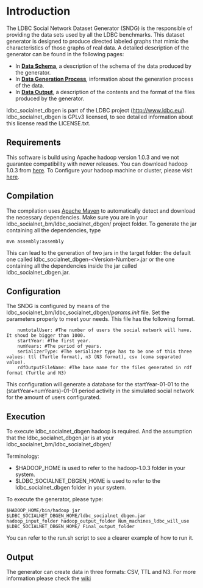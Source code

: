 # Introduction

The LDBC Social Network Dataset Generator (SNDG) is the responsible of providing the data sets used by all the LDBC benchmarks. This dataset generator is designed to produce directed labeled graphs that mimic the characteristics of those graphs of real data. A detailed description of the generator can be found in the following pages:

* In **[Data Schema](https://github.com/ldbc/ldbc_socialnet_bm/wiki/Data-Schema)**, a description of the schema of the data produced by the generator.
* In **[Data Generation Process](https://github.com/ldbc/ldbc_socialnet_bm/wiki/Data-Generation)**, information about the generation process of the data.
* In **[Data Output](https://github.com/ldbc/ldbc_socialnet_bm/wiki/Data-Output)**, a description of the contents and the format of the files produced by the generator.


ldbc_socialnet_dbgen is part of the LDBC project (http://www.ldbc.eu/).
ldbc_socialnet_dbgen is GPLv3 licensed, to see detailed information about this license read the LICENSE.txt.


## Requirements

This software is build using Apache hadoop version 1.0.3 and we not guarantee compatibility with newer releases.
You can download hadoop 1.0.3 from [here](http://archive.apache.org/dist/hadoop/core/hadoop-1.0.3/). To Configure your hadoop machine or cluster, please visit [here](http://hadoop.apache.org/docs/stable/index.html).


## Compilation

The compilation uses [Apache Maven](http://maven.apache.org) to automatically detect and download the necessary dependencies. Make sure you are in your ldbc_socialnet_bm/ldbc_socialnet_dbgen/ project folder.
To generate the jar containing all the dependencies, type

```
mvn assembly:assembly
```

This can lead to the generation of two jars in the target folder: the default one called ldbc_socialnet_dbgen-\<Version-Number\>.jar or the one containing all the dependencies inside the jar called ldbc_socialnet_dbgen.jar.


## Configuration

The SNDG is configured by means of the ldbc\_socialnet\_bm/ldbc\_socialnet\_dbgen/_params.init_ file. Set the parameters properly to meet your needs. This file has the following format.

```
	numtotalUser: #The number of users the social network will have. It shoud be bigger than 1000.
	startYear: #The first year.
	numYears: #The period of years.
	serializerType: #The serializer type has to be one of this three values: ttl (Turtle format), n3 (N3 format), csv (coma separated value).
	rdfOutputFileName: #The base name for the files generated in rdf format (Turtle and N3)
```
	
This configuration will generate a database for the startYear-01-01 to the (startYear+numYears)-01-01 period activity in the simulated social network for the amount of users configurated.


## Execution
To execute ldbc_socialnet_dbgen hadoop is required. And the assumption that the ldbc_socialnet_dbgen.jar is at your ldbc_socialnet_bm/ldbc_socialnet_dbgen/

Terminology:

* $HADOOP_HOME is used to refer to the hadoop-1.0.3 folder in your system.
* $LDBC_SOCIALNET_DBGEN_HOME is used to refer to the ldbc_socialnet_dbgen folder in your system.

To execute the generator, please type:

```
$HADOOP_HOME/bin/hadoop jar $LDBC_SOCIALNET_DBGEN_HOME/ldbc_socialnet_dbgen.jar hadoop_input_folder hadoop_output_folder Num_machines_ldbc_will_use  $LDBC_SOCIALNET_DBGEN_HOME/ Final_output_folder
```

You can refer to the run.sh script to see a clearer example of how to run it.

## Output
The generator can create data in three formats: CSV, TTL and N3. For more information please check the [wiki](https://github.com/ldbc/ldbc_socialnet_bm/wiki/Data-Output)
